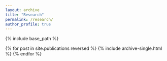 ```yaml
---
layout: archive
title: "Research"
permalink: /research/
author_profile: true
---
```



{% include base_path %}

{% for post in site.publications reversed %}
  {% include archive-single.html %}
{% endfor %}
